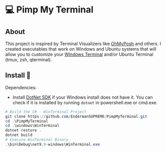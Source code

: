 # :computer: Pimp My Terminal
## About
This project is inspired by Terminal Visualizers like [OhMyPosh](https://ohmyposh.dev/) and others.
I created executables that work on Windows and Ubuntu systems that will allow you to customize your
[Windows Terminal](https://www.microsoft.com/store/productId/9N0DX20HK701?ocid=libraryshare) and/or Ubuntu Terminal (tmux, zsh, qterminal).

## Install :wrench:
Dependencies:<br>
- Install [DotNet SDK](https://dotnet.microsoft.com/en-us/download) if your Windows install does not have it. You can check if it is installed
by running `dotnet` in powershell.exe or cmd.exe.

```powershell
# Build the C# - WinTerminal Project
git clone https://github.com/EndermanSUPREME/PimpMyTerminal.git
cd .\PimpMyTerminal
cd .\windows\WinTerminal
dotnet restore .
dotnet build
# Execute WinTerminal Binary
.\bin\Debug\net9.0-windows\WinTerminal.exe
```
